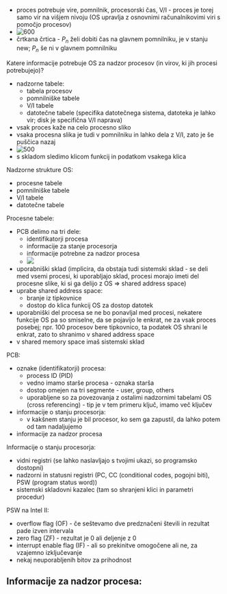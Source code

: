 - proces potrebuje vire, pomnilnik, procesorski čas, V/I - proces je torej samo vir na višjem nivoju (OS upravlja z osnovnimi računalnikovimi viri s pomočjo procesov)
- ![600](Pasted%20image%2020240311133023.png)
- črtkana črtica - $P_n$ želi dobiti čas na glavnem pomnilniku, je v stanju new; $P_n$ še ni v glavnem pomnilniku

Katere informacije potrebuje OS za nadzor procesov (in virov, ki jih procesi potrebujejo)?
- nadzorne tabele:
	- tabela procesov
	- pomnilniške tabele
	- V/I tabele
	- datotečne tabele (specifika datotečnega sistema, datoteka je lahko vir; disk je specifična V/I  naprava)
- vsak proces kaže na celo procesno sliko
- vsaka procesna slika je tudi v pomnilniku in lahko dela z V/I, zato je še puščica nazaj
- ![500](Pasted%20image%2020240311133509.png)
- s skladom sledimo klicom funkcij in podatkom vsakega klica

Nadzorne strukture OS:
- procesne tabele
- pomnilniške tabele
- V/I tabele
- datotečne tabele

Procesne tabele:
- PCB delimo na tri dele:
	- identifikatorji procesa
	- informacije za stanje procesorja
	- informacije potrebne za nadzor procesa
	- ![](Pasted%20image%2020240311134144.png)
- uporabniški sklad (implicira, da obstaja tudi sistemski sklad - se deli med vsemi procesi, ki uporabljajo sklad, procesi morajo imeti del procesne slike, ki si ga delijo z OS => shared address space)
- uprabe shared address space:
	- branje iz tipkovnice
	- dostop do klica funkcij OS za dostop datotek
- uporabniški del procesa se ne bo ponavljal med procesi, nekatere funkcije OS pa so smiselne, da se pojavijo le enkrat, ne za vsak proces posebej; npr. 100 procesov bere tipkovnico, ta podatek OS shrani le enkrat, zato to shranimo v shared address space
- v shared memory space imaš sistemski sklad

PCB:
- oznake (identifikatorji) procesa:
	- process ID (PID)
	- vedno imamo starše procesa - oznaka starša
	- dostop omejen na tri segmente - user, group, others
	- uporabljene so za povezovanja z ostalimi nadzornimi tabelami OS (cross referencing) - tip je v tem primeru ključ, imamo več ključev
- informacije o stanju procesorja:
	- v kakšnem stanju je bil procesor, ko sem ga zapustil, da lahko potem od tam nadaljujemo
- informacije za nadzor procesa

Informacije o stanju procesorja:
- vidni registri (se lahko naslavljajo s tvojimi ukazi, so programsko dostopni)
- nadzorni in statusni registri (PC, CC (conditional codes, pogojni biti), PSW (program status word))
- sistemski skladovni kazalec (tam so shranjeni klici in parametri procedur)

PSW na Intel II:
- overflow flag (OF) - če seštevamo dve predznačeni števili in rezultat pade izven intervala
- zero flag (ZF) - rezultat je 0 ali deljenje z 0
- interrupt enable flag (IF) - ali so prekinitve omogočene ali ne, za vzajemno izključevanje
- nekaj neuporabljenih bitov za prihodnost

Informacije za nadzor procesa:
- 